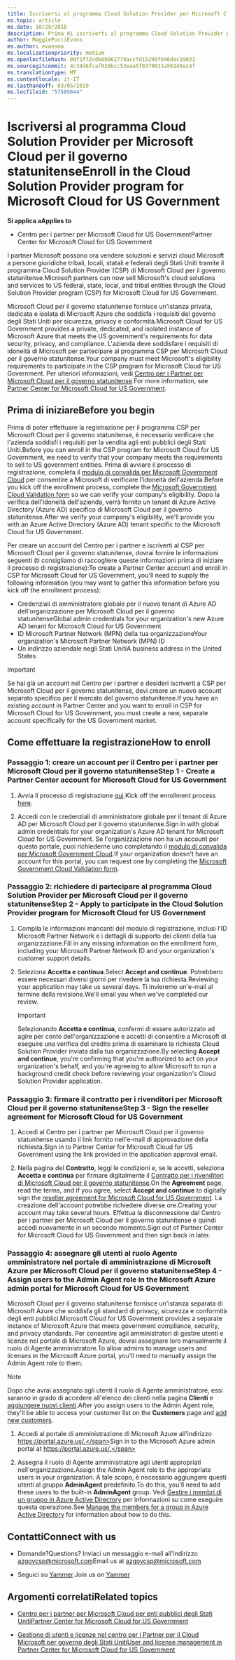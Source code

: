 ```yaml
---
title: Iscriversi al programma Cloud Solution Provider per Microsoft Cloud per il governo statunitense | Centro per i partner per Microsoft Cloud per il governo statunitense
ms.topic: article
ms.date: 10/29/2018
description: Prima di iscriverti al programma Cloud Solution Provider per Microsoft Cloud per il governo statunitense, consulta queste informazioni sui requisiti del programma CSP.
author: MaggiePucciEvans
ms.author: evansma
ms.localizationpriority: medium
ms.openlocfilehash: 0df1f72cdb0b062774accfd15299f046dac19031
ms.sourcegitcommit: 4c34d6fcaf020bcc53eaa5f0379011a56149a14f
ms.translationtype: MT
ms.contentlocale: it-IT
ms.lasthandoff: 03/05/2019
ms.locfileid: "57585644"
---
```

# <a name="enroll-in-the-cloud-solution-provider-program-for-microsoft-cloud-for-us-government"></a><span data-ttu-id="ddb72-103">Iscriversi al programma Cloud Solution Provider per Microsoft Cloud per il governo statunitense</span><span class="sxs-lookup"><span data-stu-id="ddb72-103">Enroll in the Cloud Solution Provider program for Microsoft Cloud for US Government</span></span>

<span data-ttu-id="ddb72-104">**Si applica a**</span><span class="sxs-lookup"><span data-stu-id="ddb72-104">**Applies to**</span></span>

-  <span data-ttu-id="ddb72-105">Centro per i partner per Microsoft Cloud for US Government</span><span class="sxs-lookup"><span data-stu-id="ddb72-105">Partner Center for Microsoft Cloud for US Government</span></span>

<span data-ttu-id="ddb72-106">I partner Microsoft possono ora vendere soluzioni e servizi cloud Microsoft a persone giuridiche tribali, locali, statali e federali degli Stati Uniti tramite il programma Cloud Solution Provider (CSP) di Microsoft Cloud per il governo statunitense.</span><span class="sxs-lookup"><span data-stu-id="ddb72-106">Microsoft partners can now sell Microsoft's cloud solutions and services to US federal, state, local, and tribal entities through the Cloud Solution Provider program (CSP) for Microsoft Cloud for US Government.</span></span> 

<span data-ttu-id="ddb72-107">Microsoft Cloud per il governo statunitense fornisce un'istanza privata, dedicata e isolata di Microsoft Azure che soddisfa i requisiti del governo degli Stati Uniti per sicurezza, privacy e conformità.</span><span class="sxs-lookup"><span data-stu-id="ddb72-107">Microsoft Cloud for US Government provides a private, dedicated, and isolated instance of Microsoft Azure that meets the US government's requirements for data security, privacy, and compliance.</span></span> <span data-ttu-id="ddb72-108">L'azienda deve soddisfare i requisiti di idoneità di Microsoft per partecipare al programma CSP per Microsoft Cloud per il governo statunitense.</span><span class="sxs-lookup"><span data-stu-id="ddb72-108">Your company must meet Microsoft's eligibility requirements to participate in the CSP program for Microsoft Cloud for US Government.</span></span> <span data-ttu-id="ddb72-109">Per ulteriori informazioni, vedi [Centro per i Partner per Microsoft Cloud per il governo statunitense](partner-center-for-microsoft-us-govt-cloud.md).</span><span class="sxs-lookup"><span data-stu-id="ddb72-109">For more information, see [Partner Center for Microsoft Cloud for US Government](partner-center-for-microsoft-us-govt-cloud.md).</span></span>

## <a name="before-you-begin"></a><span data-ttu-id="ddb72-110">Prima di iniziare</span><span class="sxs-lookup"><span data-stu-id="ddb72-110">Before you begin</span></span>

<span data-ttu-id="ddb72-111">Prima di poter effettuare la registrazione per il programma CSP per Microsoft Cloud per il governo statunitense, è necessario verificare che l'azienda soddisfi i requisiti per la vendita agli enti pubblici degli Stati Uniti.</span><span class="sxs-lookup"><span data-stu-id="ddb72-111">Before you can enroll in the CSP program for Microsoft Cloud for US Government, we need to verify that your company meets the requirements to sell to US government entities.</span></span> <span data-ttu-id="ddb72-112">Prima di avviare il processo di registrazione, completa il [modulo di convalida per Microsoft Government Cloud](https://azuregov.microsoft.com/csp) per consentire a Microsoft di verificare l'idoneità dell'azienda.</span><span class="sxs-lookup"><span data-stu-id="ddb72-112">Before you kick off the enrollment process, complete the [Microsoft Government Cloud Validation form](https://azuregov.microsoft.com/csp) so we can verify your company's eligibility.</span></span> <span data-ttu-id="ddb72-113">Dopo la verifica dell'idoneità dell'azienda, verrà fornito un tenant di Azure Active Directory (Azure AD) specifico di Microsoft Cloud per il governo statunitense.</span><span class="sxs-lookup"><span data-stu-id="ddb72-113">After we verify your company's eligibility, we'll provide you with an Azure Active Directory (Azure AD) tenant specific to the Microsoft Cloud for US Government.</span></span>  

<span data-ttu-id="ddb72-114">Per creare un account del Centro per i partner e iscriverti al CSP per Microsoft Cloud per il governo statunitense, dovrai fornire le informazioni seguenti (ti consigliamo di raccogliere queste informazioni prima di iniziare il processo di registrazione):</span><span class="sxs-lookup"><span data-stu-id="ddb72-114">To create a Partner Center account and enroll in CSP for Microsoft Cloud for US Government, you'll need to supply the following information (you may want to gather this information before you kick off the enrollment process):</span></span>

-  <span data-ttu-id="ddb72-115">Credenziali di amministratore globale per il nuovo tenant di Azure AD dell'organizzazione per Microsoft Cloud per il governo statunitense</span><span class="sxs-lookup"><span data-stu-id="ddb72-115">Global admin credentials for your organization's new Azure AD tenant for Microsoft Cloud for US Government</span></span>
-  <span data-ttu-id="ddb72-116">ID Microsoft Partner Network (MPN) della tua organizzazione</span><span class="sxs-lookup"><span data-stu-id="ddb72-116">Your organization's Microsoft Partner Network (MPN) ID</span></span> 
-  <span data-ttu-id="ddb72-117">Un indirizzo aziendale negli Stati Uniti</span><span class="sxs-lookup"><span data-stu-id="ddb72-117">A business address in the United States</span></span>

> [!IMPORTANT]  
> <span data-ttu-id="ddb72-118">Se hai già un account nel Centro per i partner e desideri iscriverti a CSP per Microsoft Cloud per il governo statunitense, devi creare un nuovo account separato specifico per il mercato del governo statunitense.</span><span class="sxs-lookup"><span data-stu-id="ddb72-118">If you have an existing account in Partner Center and you want to enroll in CSP for Microsoft Cloud for US Government, you must create a new, separate account specifically for the US Government market.</span></span>

## <a name="how-to-enroll"></a><span data-ttu-id="ddb72-119">Come effettuare la registrazione</span><span class="sxs-lookup"><span data-stu-id="ddb72-119">How to enroll</span></span> 

### <a name="step-1---create-a-partner-center-account-for-microsoft-cloud-for-us-government"></a><span data-ttu-id="ddb72-120">Passaggio 1: creare un account per il Centro per i partner per Microsoft Cloud per il governo statunitense</span><span class="sxs-lookup"><span data-stu-id="ddb72-120">Step 1 - Create a Partner Center account for Microsoft Cloud for US Government</span></span>

1.  <span data-ttu-id="ddb72-121">Avvia il processo di registrazione [qui](https://partnercenter.microsoft.com/register/resellerusgjoinnow).</span><span class="sxs-lookup"><span data-stu-id="ddb72-121">Kick off the enrollment process [here](https://partnercenter.microsoft.com/register/resellerusgjoinnow).</span></span> 

2.  <span data-ttu-id="ddb72-122">Accedi con le credenziali di amministratore globale per il tenant di Azure AD per Microsoft Cloud per il governo statunitense.</span><span class="sxs-lookup"><span data-stu-id="ddb72-122">Sign in with global admin credentials for your organization's Azure AD tenant for Microsoft Cloud for US Government.</span></span> <span data-ttu-id="ddb72-123">Se l'organizzazione non ha un account per questo portale, puoi richiederne uno completando il [modulo di convalida per Microsoft Government Cloud](https://azuregov.microsoft.com/csp).</span><span class="sxs-lookup"><span data-stu-id="ddb72-123">If your organization doesn't have an account for this portal, you can request one by completing the [Microsoft Government Cloud Validation form](https://azuregov.microsoft.com/csp).</span></span>


### <a name="step-2---apply-to-participate-in-the-cloud-solution-provider-program-for-microsoft-cloud-for-us-government"></a><span data-ttu-id="ddb72-124">Passaggio 2: richiedere di partecipare al programma Cloud Solution Provider per Microsoft Cloud per il governo statunitense</span><span class="sxs-lookup"><span data-stu-id="ddb72-124">Step 2 - Apply to participate in the Cloud Solution Provider program for Microsoft Cloud for US Government</span></span>

1.  <span data-ttu-id="ddb72-125">Compila le informazioni mancanti del modulo di registrazione, inclusi l'ID Microsoft Partner Network e i dettagli di supporto dei clienti della tua organizzazione.</span><span class="sxs-lookup"><span data-stu-id="ddb72-125">Fill in any missing information on the enrollment form, including your Microsoft Partner Network ID and your organization's customer support details.</span></span> 

2.  <span data-ttu-id="ddb72-126">Seleziona **Accetta e continua**.</span><span class="sxs-lookup"><span data-stu-id="ddb72-126">Select **Accept and continue**.</span></span> <span data-ttu-id="ddb72-127">Potrebbero essere necessari diversi giorni per rivedere la tua richiesta.</span><span class="sxs-lookup"><span data-stu-id="ddb72-127">Reviewing your application may take us several days.</span></span> <span data-ttu-id="ddb72-128">Ti invieremo un'e-mail al termine della revisione.</span><span class="sxs-lookup"><span data-stu-id="ddb72-128">We'll email you when we've completed our review.</span></span>

    > [!IMPORTANT]  
    > <span data-ttu-id="ddb72-129">Selezionando **Accetta e continua**, confermi di essere autorizzato ad agire per conto dell'organizzazione e accetti di consentire a Microsoft di eseguire una verifica del credito prima di esaminare la richiesta Cloud Solution Provider inviata dalla tua organizzazione.</span><span class="sxs-lookup"><span data-stu-id="ddb72-129">By selecting **Accept and continue**, you're confirming that you're authorized to act on your organization's behalf, and you're agreeing to allow Microsoft to run a background credit check before reviewing your organization's Cloud Solution Provider application.</span></span>


### <a name="step-3---sign-the-reseller-agreement-for-microsoft-cloud-for-us-government"></a><span data-ttu-id="ddb72-130">Passaggio 3: firmare il contratto per i rivenditori per Microsoft Cloud per il governo statunitense</span><span class="sxs-lookup"><span data-stu-id="ddb72-130">Step 3 - Sign the reseller agreement for Microsoft Cloud for US Government</span></span>

1. <span data-ttu-id="ddb72-131">Accedi al Centro per i partner per Microsoft Cloud per il governo statunitense usando il link fornito nell'e-mail di approvazione della richiesta.</span><span class="sxs-lookup"><span data-stu-id="ddb72-131">Sign in to Partner Center for Microsoft Cloud for US Government using the link provided in the application approval email.</span></span> 

2. <span data-ttu-id="ddb72-132">Nella pagina del **Contratto**, leggi le condizioni e, se le accetti, seleziona **Accetta e continua** per firmare digitalmente il [Contratto per i rivenditori di Microsoft Cloud per il governo statunitense](https://go.microsoft.com/fwlink/p/?linkid=843364).</span><span class="sxs-lookup"><span data-stu-id="ddb72-132">On the **Agreement** page, read the terms, and if you agree, select **Accept and continue** to digitally sign the [reseller agreement for Microsoft Cloud for US Government](https://go.microsoft.com/fwlink/p/?linkid=843364).</span></span> <span data-ttu-id="ddb72-133">La creazione dell'account potrebbe richiedere diverse ore.</span><span class="sxs-lookup"><span data-stu-id="ddb72-133">Creating your account may take several hours.</span></span> <span data-ttu-id="ddb72-134">Effettua la disconnessione dal Centro per i partner per Microsoft Cloud per il governo statunitense e quindi accedi nuovamente in un secondo momento.</span><span class="sxs-lookup"><span data-stu-id="ddb72-134">Sign out of Partner Center for Microsoft Cloud for US Government and then sign back in later.</span></span>


### <a name="step-4---assign-users-to-the-admin-agent-role-in-the-microsoft-azure-admin-portal-for-microsoft-cloud-for-us-government"></a><span data-ttu-id="ddb72-135">Passaggio 4: assegnare gli utenti al ruolo Agente amministratore nel portale di amministrazione di Microsoft Azure per Microsoft Cloud per il governo statunitense</span><span class="sxs-lookup"><span data-stu-id="ddb72-135">Step 4 - Assign users to the Admin Agent role in the Microsoft Azure admin portal for Microsoft Cloud for US Government</span></span>

<span data-ttu-id="ddb72-136">Microsoft Cloud per il governo statunitense fornisce un'istanza separata di Microsoft Azure che soddisfa gli standard di privacy, sicurezza e conformità degli enti pubblici.</span><span class="sxs-lookup"><span data-stu-id="ddb72-136">Microsoft Cloud for US Government provides a separate instance of Microsoft Azure that meets government compliance, security, and privacy standards.</span></span> <span data-ttu-id="ddb72-137">Per consentire agli amministratori di gestire utenti e licenze nel portale di Microsoft Azure, dovrai assegnare loro manualmente il ruolo di Agente amministratore.</span><span class="sxs-lookup"><span data-stu-id="ddb72-137">To allow admins to manage users and licenses in the Microsoft Azure portal, you'll need to manually assign the Admin Agent role to them.</span></span>

> [!NOTE]  
> <span data-ttu-id="ddb72-138">Dopo che avrai assegnato agli utenti il ruolo di Agente amministratore, essi saranno in grado di accedere all'elenco dei clienti nella pagina **Clienti** e [aggiungere nuovi clienti](add-a-new-customer.md).</span><span class="sxs-lookup"><span data-stu-id="ddb72-138">After you assign users to the Admin Agent role, they'll be able to access your customer list on the **Customers** page and [add new customers](add-a-new-customer.md).</span></span>   

1.  <span data-ttu-id="ddb72-139">Accedi al portale di amministrazione di Microsoft Azure all'indirizzo https://portal.azure.us/.</span><span class="sxs-lookup"><span data-stu-id="ddb72-139">Sign in to the Microsoft Azure admin portal at https://portal.azure.us/.</span></span>

2.  <span data-ttu-id="ddb72-140">Assegna il ruolo di Agente amministratore agli utenti appropriati nell'organizzazione.</span><span class="sxs-lookup"><span data-stu-id="ddb72-140">Assign the Admin Agent role to the appropriate users in your organization.</span></span> <span data-ttu-id="ddb72-141">A tale scopo, è necessario aggiungere questi utenti al gruppo **AdminAgent** predefinito.</span><span class="sxs-lookup"><span data-stu-id="ddb72-141">To do this, you'll need to add these users to the built-in **AdminAgent** group.</span></span> <span data-ttu-id="ddb72-142">Vedi [Gestire i membri di un gruppo in Azure Active Directory](https://docs.microsoft.com/azure/active-directory/active-directory-groups-members-azure-portal) per informazioni su come eseguire questa operazione.</span><span class="sxs-lookup"><span data-stu-id="ddb72-142">See [Manage the members for a group in Azure Active Directory](https://docs.microsoft.com/azure/active-directory/active-directory-groups-members-azure-portal) for information about how to do this.</span></span>
 
## <a name="connect-with-us"></a><span data-ttu-id="ddb72-143">Contatti</span><span class="sxs-lookup"><span data-stu-id="ddb72-143">Connect with us</span></span>

- <span data-ttu-id="ddb72-144">Domande?</span><span class="sxs-lookup"><span data-stu-id="ddb72-144">Questions?</span></span> <span data-ttu-id="ddb72-145">Inviaci un messaggio e-mail all'indirizzo azgovcsp@microsoft.com</span><span class="sxs-lookup"><span data-stu-id="ddb72-145">Email us at azgovcsp@microsoft.com</span></span>

- <span data-ttu-id="ddb72-146">Seguici su [Yammer](https://www.yammer.com/cloudpartnercommunity/#/threads/inGroup?type=in_group&feedId=11509777&view=all).</span><span class="sxs-lookup"><span data-stu-id="ddb72-146">Join us on [Yammer](https://www.yammer.com/cloudpartnercommunity/#/threads/inGroup?type=in_group&feedId=11509777&view=all)</span></span> 

## <a name="related-topics"></a><span data-ttu-id="ddb72-147">Argomenti correlati</span><span class="sxs-lookup"><span data-stu-id="ddb72-147">Related topics</span></span>

-  [<span data-ttu-id="ddb72-148">Centro per i partner per Microsoft Cloud per enti pubblici degli Stati Uniti</span><span class="sxs-lookup"><span data-stu-id="ddb72-148">Partner Center for Microsoft Cloud for US Government</span></span>](partner-center-for-microsoft-us-govt-cloud.md)

-  [<span data-ttu-id="ddb72-149">Gestione di utenti e licenze nel centro per i Partner per il Cloud Microsoft per governo degli Stati Uniti</span><span class="sxs-lookup"><span data-stu-id="ddb72-149">User and license management in Partner Center for Microsoft Cloud for US Government</span></span>](user-management-in-partner-center-for-microsoft-us-govt-cloud.md)


